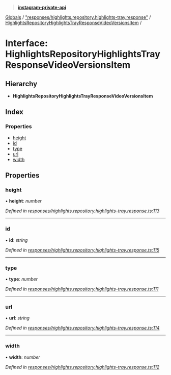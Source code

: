 > **[instagram-private-api](../README.md)**

[Globals](../README.md) / ["responses/highlights.repository.highlights-tray.response"](../modules/_responses_highlights_repository_highlights_tray_response_.md) / [HighlightsRepositoryHighlightsTrayResponseVideoVersionsItem](_responses_highlights_repository_highlights_tray_response_.highlightsrepositoryhighlightstrayresponsevideoversionsitem.md) /

# Interface: HighlightsRepositoryHighlightsTrayResponseVideoVersionsItem

## Hierarchy

* **HighlightsRepositoryHighlightsTrayResponseVideoVersionsItem**

## Index

### Properties

* [height](_responses_highlights_repository_highlights_tray_response_.highlightsrepositoryhighlightstrayresponsevideoversionsitem.md#height)
* [id](_responses_highlights_repository_highlights_tray_response_.highlightsrepositoryhighlightstrayresponsevideoversionsitem.md#id)
* [type](_responses_highlights_repository_highlights_tray_response_.highlightsrepositoryhighlightstrayresponsevideoversionsitem.md#type)
* [url](_responses_highlights_repository_highlights_tray_response_.highlightsrepositoryhighlightstrayresponsevideoversionsitem.md#url)
* [width](_responses_highlights_repository_highlights_tray_response_.highlightsrepositoryhighlightstrayresponsevideoversionsitem.md#width)

## Properties

###  height

• **height**: *number*

*Defined in [responses/highlights.repository.highlights-tray.response.ts:113](https://github.com/dilame/instagram-private-api/blob/173bc62/src/responses/highlights.repository.highlights-tray.response.ts#L113)*

___

###  id

• **id**: *string*

*Defined in [responses/highlights.repository.highlights-tray.response.ts:115](https://github.com/dilame/instagram-private-api/blob/173bc62/src/responses/highlights.repository.highlights-tray.response.ts#L115)*

___

###  type

• **type**: *number*

*Defined in [responses/highlights.repository.highlights-tray.response.ts:111](https://github.com/dilame/instagram-private-api/blob/173bc62/src/responses/highlights.repository.highlights-tray.response.ts#L111)*

___

###  url

• **url**: *string*

*Defined in [responses/highlights.repository.highlights-tray.response.ts:114](https://github.com/dilame/instagram-private-api/blob/173bc62/src/responses/highlights.repository.highlights-tray.response.ts#L114)*

___

###  width

• **width**: *number*

*Defined in [responses/highlights.repository.highlights-tray.response.ts:112](https://github.com/dilame/instagram-private-api/blob/173bc62/src/responses/highlights.repository.highlights-tray.response.ts#L112)*